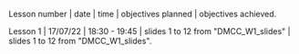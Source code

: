 Lesson number | date | time | objectives planned | objectives achieved.

Lesson 1 | 17/07/22 | 18:30 - 19:45 | slides 1 to 12 from "DMCC_W1_slides" | slides 1 to 12 from "DMCC_W1_slides".
